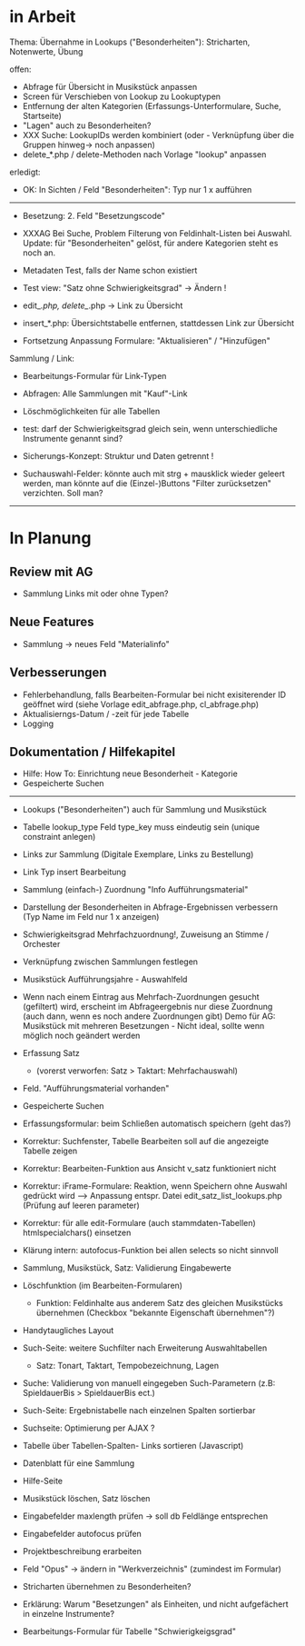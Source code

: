 ﻿
# in Arbeit 

Thema: Übernahme in Lookups ("Besonderheiten"): Stricharten, Notenwerte, Übung

offen: 
  * Abfrage für Übersicht in Musikstück anpassen
  * Screen für Verschieben von Lookup zu Lookuptypen 
  * Entfernung der alten Kategorien (Erfassungs-Unterformulare, Suche, Startseite) 
  * "Lagen" auch zu Besonderheiten? 
  * XXX Suche: LookupIDs werden kombiniert (oder - Verknüpfung über die Gruppen hinweg-> noch anpassen)
  * delete_*.php / delete-Methoden nach Vorlage "lookup" anpassen 

erledigt: 
 * OK: In Sichten / Feld "Besonderheiten": Typ nur 1 x aufführen 


------

* Besetzung: 2. Feld "Besetzungscode" 

* XXXAG Bei Suche, Problem Filterung von Feldinhalt-Listen bei Auswahl. 
     Update: für "Besonderheiten" gelöst, für andere Kategorien steht es noch an.  

* Metadaten Test, falls der Name schon existiert 

* Test view: "Satz ohne Schwierigkeitsgrad" -> Ändern ! 

* edit_*.php, delete_*.php -> Link zu Übersicht 
* insert_*.php: Übersichtstabelle entfernen, stattdessen Link zur Übersicht 

* Fortsetzung Anpassung Formulare: "Aktualisieren" / "Hinzufügen"  

Sammlung / Link: 
* Bearbeitungs-Formular für Link-Typen 
* Abfragen: Alle Sammlungen mit "Kauf"-Link 

* Löschmöglichkeiten für alle Tabellen 

* test: darf der Schwierigkeitsgrad gleich sein, wenn unterschiedliche Instrumente genannt sind? 

* Sicherungs-Konzept: Struktur und Daten getrennt ! 

* Suchauswahl-Felder: könnte auch mit strg + mausklick wieder geleert werden, man könnte auf die (Einzel-)Buttons "Filter zurücksetzen" verzichten. Soll man? 



-----------------

# In Planung
 

## Review mit AG 
 * Sammlung Links mit oder ohne Typen? 

## Neue Features
  * Sammlung -> neues Feld "Materialinfo" 

## Verbesserungen
  * Fehlerbehandlung, falls Bearbeiten-Formular bei nicht exisiterender ID geöffnet wird (siehe Vorlage edit_abfrage.php, cl_abfrage.php) 
  * Aktualisierngs-Datum / -zeit für jede Tabelle 
  * Logging 

## Dokumentation / Hilfekapitel 
  * Hilfe: How To: Einrichtung neue Besonderheit - Kategorie
  * Gespeicherte Suchen 

----- 
  * Lookups ("Besonderheiten") auch für Sammlung und Musikstück  
  * Tabelle lookup_type Feld type_key muss eindeutig sein (unique constraint anlegen)
  * Links zur Sammlung (Digitale Exemplare, Links zu Bestellung)
  * Link Typ insert Bearbeitung  

  * Sammlung (einfach-) Zuordnung "Info Aufführungsmaterial"  

  * Darstellung der Besonderheiten in Abfrage-Ergebnissen verbessern 
      (Typ Name im Feld nur 1 x anzeigen)

  * Schwierigkeitsgrad Mehrfachzuordnung!, Zuweisung an Stimme / Orchester 

  * Verknüpfung zwischen Sammlungen festlegen 
  * Musikstück Aufführungsjahre - Auswahlfeld 

  * Wenn nach einem Eintrag aus Mehrfach-Zuordnungen gesucht (gefiltert) wird, erscheint im Abfrageergebnis nur diese Zuordnung (auch dann, wenn es noch andere Zuordnungen gibt)  Demo für AG: Musikstück mit mehreren Besetzungen - Nicht ideal, sollte wenn möglich noch geändert werden 

  * Erfassung Satz 
    * (vorerst verworfen: Satz > Taktart: Mehrfachauswahl) 
  * Feld. "Aufführungsmaterial vorhanden"    
  * Gespeicherte Suchen 
  * Erfassungsformular: beim Schließen automatisch speichern (geht das?)
  * Korrektur: Suchfenster, Tabelle Bearbeiten soll auf die angezeigte Tabelle zeigen 
  * Korrektur: Bearbeiten-Funktion aus Ansicht v_satz funktioniert nicht 
  * Korrektur: iFrame-Formulare: Reaktion, wenn Speichern ohne Auswahl gedrückt wird 
     --> Anpassung entspr. Datei edit_satz_list_lookups.php (Prüfung auf leeren parameter) 
  * Korrektur: für alle edit-Formulare (auch stammdaten-Tabellen) htmlspecialchars() einsetzen 
  * Klärung intern: autofocus-Funktion bei allen selects so nicht sinnvoll   
  * Sammlung, Musikstück, Satz: Validierung Eingabewerte
  * Löschfunktion (im Bearbeiten-Formularen) 
    * Funktion: Feldinhalte aus anderem Satz des gleichen Musikstücks übernehmen (Checkbox "bekannte Eigenschaft übernehmen"?) 
  * Handytaugliches Layout 
  * Such-Seite: weitere Suchfilter nach Erweiterung Auswahltabellen 
    * Satz: Tonart, Taktart, Tempobezeichnung, Lagen 
  * Suche: Validierung von manuell eingegeben Such-Parametern (z.B: SpieldauerBis > SpieldauerBis ect.)
  * Such-Seite: Ergebnistabelle nach einzelnen Spalten sortierbar 
  * Suchseite: Optimierung per AJAX ?

  * Tabelle über Tabellen-Spalten- Links sortieren (Javascript)
  * Datenblatt für eine Sammlung 
  * Hilfe-Seite 
  * Musikstück löschen, Satz löschen
  * Eingabefelder maxlength prüfen -> soll db Feldlänge entsprechen 
  * Eingabefelder autofocus prüfen 
  * Projektbeschreibung erarbeiten 
  * Feld "Opus" -> ändern in "Werkverzeichnis" (zumindest im Formular)
  * Stricharten übernehmen zu Besonderheiten? 
  * Erklärung: Warum "Besetzungen" als Einheiten, und nicht aufgefächert in einzelne Instrumente? 
  * Bearbeitungs-Formular für Tabelle "Schwierigkeigsgrad" 


